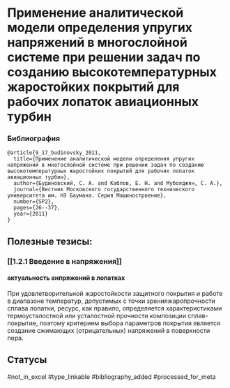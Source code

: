 # Применение аналитической модели определения упругих напряжений в многослойной системе при решении задач по созданию высокотемпературных жаростойких покрытий для рабочих лопаток авиационных турбин

### Библиография
```
@article{9_17_budinovsky_2011,
  title={Применение аналитической модели определения упругих напряжений в многослойной системе при решении задач по созданию высокотемпературных жаростойких покрытий для рабочих лопаток авиационных турбин},
  author={Будиновский, С. А. and Каблов, Е. Н. and Мубояджян, С. А.},
  journal={Вестник Московского государственного технического университета им. НЭ Баумана. Серия Машиностроение},
  number={SP2},
  pages={26--37},
  year={2011}
}
```

## Полезные тезисы:
### [[1.2.1 Введение в напряжения]]
#### актуальность анпряжений в лопатках
При удовлетворительной жаростойкости защитного покрытия и работе в диапазоне температур, допустимых с точки зренияжаропрочности сплава лопатки, ресурс, как правило, определяется характеристиками термоусталостной или усталостной прочности композиции сплав-покрытие, поэтому критерием выбора параметров покрытия является создание сжимающих (отрицательных) напряжений в поверхности пера.

## Статусы
#not_in_excel 
#type_linkable 
#bibliography_added
#processed_for_meta

